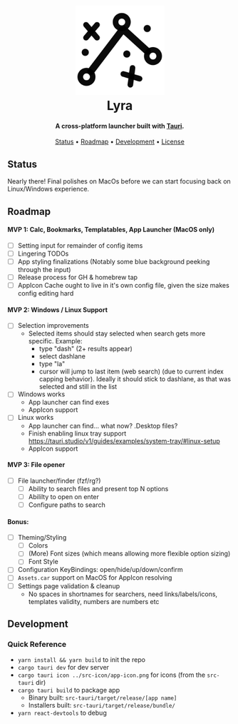 <h1 align="center">
  <br>
  <img src="https://raw.githubusercontent.com/dfontana/lyra/master/src-icons/app-icon-alt.png" alt="Lyra" width="200">
  <br>
  Lyra
  <br>
</h1>

<h4 align="center">A cross-platform launcher built with <a href="https://tauri.app/" target="_blank">Tauri</a>.</h4>

<p align="center">
  <a href="#status">Status</a> •
  <a href="#roadmap">Roadmap</a> •
  <a href="#development">Development</a> •
  <a href="#license">License</a>
</p>

## Status

Nearly there! Final polishes on MacOs before we can start focusing back on Linux/Windows experience.

## Roadmap

#### MVP 1: Calc, Bookmarks, Templatables, App Launcher (MacOS only)

- [ ] Setting input for remainder of config items
- [ ] Lingering TODOs
- [ ] App styling finalizations (Notably some blue background peeking through the input)
- [ ] Release process for GH & homebrew tap
- [ ] AppIcon Cache ought to live in it's own config file, given the size makes config editing hard

#### MVP 2: Windows / Linux Support

- [ ] Selection improvements
  - Selected items should stay selected when search gets more specific. Example:
    - type "dash" (2+ results appear)
    - select dashlane
    - type "la"
    - cursor will jump to last item (web search) (due to current index capping behavior). Ideally it should stick to dashlane, as that was selected and still in the list
- [ ] Windows works
  - App launcher can find exes
  - AppIcon support
- [ ] Linux works
  - App launcher can find... what now? .Desktop files?
  - Finish enabling linux tray support https://tauri.studio/v1/guides/examples/system-tray/#linux-setup
  - AppIcon support

#### MVP 3: File opener

- [ ] File launcher/finder (fzf/rg?)
  - [ ] Ability to search files and present top N options
  - [ ] Abililty to open on enter
  - [ ] Configure paths to search

#### Bonus:

- [ ] Theming/Styling
  - [ ] Colors
  - [ ] (More) Font sizes (which means allowing more flexible option sizing)
  - [ ] Font Style
- [ ] Configuration KeyBindings: open/hide/up/down/confirm
- [ ] `Assets.car` support on MacOS for AppIcon resolving
- [ ] Settings page validation & cleanup
  - No spaces in shortnames for searchers, need links/labels/icons, templates validity, numbers are numbers etc

## Development

### Quick Reference

- `yarn install && yarn build` to init the repo
- `cargo tauri dev` for dev server
- `cargo tauri icon ../src-icon/app-icon.png` for icons (from the `src-tauri` dir)
- `cargo tauri build` to package app
  - Binary built: `src-tauri/target/release/[app name]`
  - Installers built: `src-tauri/target/release/bundle/`
- `yarn react-devtools` to debug


